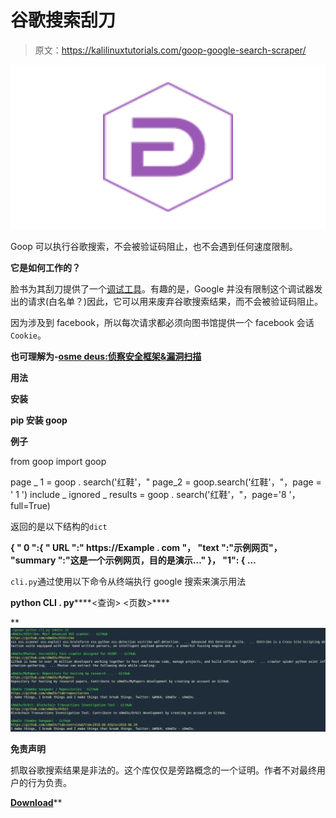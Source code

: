 # 谷歌搜索刮刀

> 原文：<https://kalilinuxtutorials.com/goop-google-search-scraper/>

[![Goop : Google Search Scraper](img/9417c5672a7040da2b363c0141992344.png "Goop : Google Search Scraper")](https://1.bp.blogspot.com/-hVKGiY3byec/XVLM50O-dHI/AAAAAAAAB7U/wlEb0FDCLKsydIf74DzDyKUMHZQjNSVnQCLcBGAs/s1600/Goop-1.png)

Goop 可以执行谷歌搜索，不会被验证码阻止，也不会遇到任何速度限制。

**它是如何工作的？**

脸书为其刮刀提供了一个[调试工具](https://developers.facebook.com/tools/debug/echo/?q=https://example.com)。有趣的是，Google 并没有限制这个调试器发出的请求(白名单？)因此，它可以用来废弃谷歌搜索结果，而不会被验证码阻止。

因为涉及到 facebook，所以每次请求都必须向图书馆提供一个 facebook 会话`Cookie`。

**也可理解为-[osme deus:侦察安全框架&漏洞扫描](https://kalilinuxtutorials.com/osmedeus-reconnaissance-vulnerability-scanning-2/)**

**用法**

**安装**

**pip 安装 goop**

**例子**

from goop import goop

page _ 1 = goop . search('红鞋'，"
page_2 = goop.search('红鞋'，"，page = ' 1 ')
include _ ignored _ results = goop . search('红鞋'，"，page='8 '，full=True)

返回的是以下结构的`dict`

**{
" 0 ":{
" URL ":" https://Example . com "，
"text ":"示例网页"，
"summary ":"这是一个示例网页，目的是演示…"
}，
"1": {
…**

`cli.py`通过使用以下命令从终端执行 google 搜索来演示用法

**python CLI . py******<查询> <页数>****

**![](img/2618c7ef2d60216603f4fe89b2da7c02.png)

**免责声明**

抓取谷歌搜索结果是非法的。这个库仅仅是旁路概念的一个证明。作者不对最终用户的行为负责。

[**Download**](https://github.com/s0md3v/goop)**